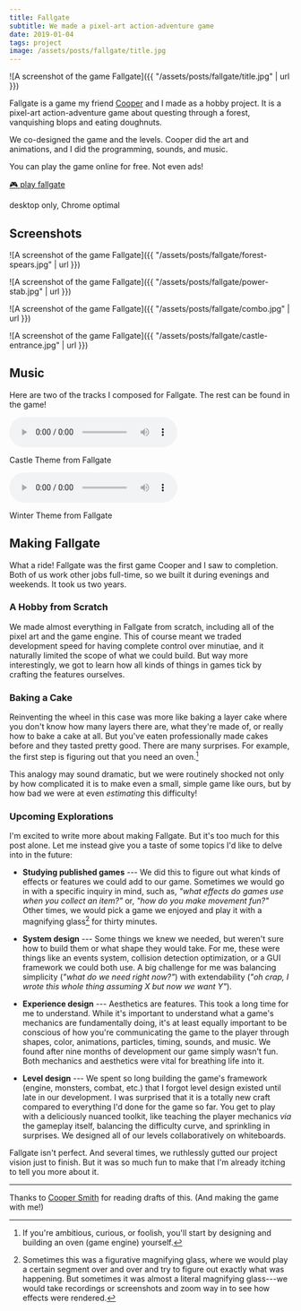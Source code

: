 ```yaml
---
title: Fallgate
subtitle: We made a pixel-art action-adventure game
date: 2019-01-04
tags: project
image: /assets/posts/fallgate/title.jpg
---
```


![A screenshot of the game Fallgate]({{ "/assets/posts/fallgate/title.jpg" | url }})

Fallgate is a game my friend [Cooper](http://schmidlak.com/) and I made as a
hobby project. It is a pixel-art action-adventure game about questing through a
forest, vanquishing blops and eating doughnuts.

We co-designed the game and the levels. Cooper did the art and animations, and I
did the programming, sounds, and music.

You can play the game online for free. Not even ads!

<p class="db tc ba b--green ttu tracked w-100 pa2 mb0 dim pointer">
  <a href="https://mbforbes.github.io/fallgate" class="green">
    🎮 play fallgate
  </a>
</p>
<p class="tc f7 f6-ns mid-gray mt1">desktop only, Chrome optimal</p>

## Screenshots

![A screenshot of the game Fallgate]({{ "/assets/posts/fallgate/forest-spears.jpg" | url }})

![A screenshot of the game Fallgate]({{ "/assets/posts/fallgate/power-stab.jpg" | url }})

![A screenshot of the game Fallgate]({{ "/assets/posts/fallgate/combo.jpg" | url }})

![A screenshot of the game Fallgate]({{ "/assets/posts/fallgate/castle-entrance.jpg" | url }})

## Music

Here are two of the tracks I composed for Fallgate. The rest can be found in the game!


<audio preload="auto" controls>
 <source src="{{ "/assets/posts/fallgate/castle.mp3" | url }}"
         type="audio/mp3">
</audio>

<p class="audiocaption i">
Castle Theme from Fallgate
</p>

<audio preload="auto" controls>
 <source src="{{ "/assets/posts/fallgate/winter.mp3" | url }}"
         type="audio/mp3">
</audio>

<p class="audiocaption i">
Winter Theme from Fallgate
</p>

## Making Fallgate

What a ride! Fallgate was the first game Cooper and I saw to completion. Both of us work
other jobs full-time, so we built it during evenings and weekends. It took us two
years.

<!-- This includes some impromptu months off, and some "crunch time" to meet our own
imposed deadlines.
-->

<!--
We made it simply because we love games and have dreamed of making a game together. Our
budget was $0. There are no ads or in-game purchases, and we don't anticipate attempting
to make any money off of it. We posted it on other platforms that host games (itch.io, Newgrounds, Kongregate) in hopes that more people will play it, but don't anticipate making a dime (and haven't yet).
-->

### A Hobby from Scratch

We made almost everything in Fallgate from scratch, including all of the pixel art and
the game engine. This of course meant we traded development speed for having complete
control over minutiae, and it naturally limited the scope of what we could build. But
way more interestingly, we got to learn how all kinds of things in games tick by
crafting the features ourselves.

### Baking a Cake

Reinventing the wheel in this case was more like baking a layer cake where you don't
know how many layers there are, what they're made of, or really how to bake a cake at
all. But you've eaten professionally made cakes before and they tasted pretty good.
There are many surprises. For example, the first step is figuring out that you need an
oven.[^engine]

This analogy may sound dramatic, but we were routinely shocked not only by how
complicated it is to make even a small, simple game like ours, but by how bad we were at
even _estimating_ this difficulty!

### Upcoming Explorations

I'm excited to write more about making Fallgate. But it's too much for this post alone.
Let me instead give you a taste of some topics I'd like to delve into in the future:

- **Studying published games** --- We did this to figure out what kinds of
  effects or features we could add to our game. Sometimes we would go in with a specific
  inquiry in mind, such as, _"what effects do games use when you collect an item?"_ or,
  _"how do you make movement fun?"_ Other times, we would pick a game we
  enjoyed and play it with a magnifying glass[^magnifying] for thirty minutes.

- **System design** --- Some things we knew we needed, but weren't sure how to build
  them or what shape they would take. For me, these were things like an events system,
  collision detection optimization, or a GUI framework we could both use. A big
  challenge for me was balancing simplicity (_"what do we need right now?"_) with extendability (_"oh crap, I wrote this whole thing assuming X but now we want Y"_).

- **Experience design** --- Aesthetics are features. This took a long time for me to
  understand. While it's important to understand what a game's mechanics are
  fundamentally doing, it's at least equally important to be conscious of how you're
  communicating the game to the player through shapes, color, animations, particles,
  timing, sounds, and music. We found after nine months of development our game simply
  wasn't fun. Both mechanics and aesthetics were vital for breathing life into it.

- **Level design** --- We spent so long building the game's framework (engine, monsters,
  combat, etc.) that I forgot level design existed until late in our development. I was
  surprised that it is a totally new craft compared to everything I'd done for the game
  so far. You get to play with a deliciously nuanced toolkit, like teaching the player
  mechanics _via_ the gameplay itself, balancing the difficulty curve, and sprinkling in
  surprises. We designed all of our levels collaboratively on whiteboards.

<!--
- **Technical implementation** --- Great fun and excitement comes from building a
  codebase you'll extend for two years that should run fast on many platforms while
  having basically no constraints and no idea what you're doing.
-->

Fallgate isn't perfect. And several times, we ruthlessly gutted our project vision just
to finish. But it was so much fun to make that I'm already itching to tell you more
about it.

---

Thanks to [Cooper Smith](https://schmidlak.com/) for reading drafts of this. (And making the game with me!)

[^engine]: If you're ambitious, curious, or foolish, you'll start by designing and building an oven (game engine) yourself.

[^magnifying]: Sometimes this was a figurative magnifying glass, where we would play a certain segment over and over and try to figure out exactly what was happening. But sometimes it was almost a literal magnifying glass---we would take recordings or screenshots and zoom way in to see how effects were rendered.
